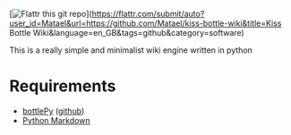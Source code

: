 [![Flattr this git repo](http://api.flattr.com/button/flattr-badge-large.png)](https://flattr.com/submit/auto?user_id=Matael&url=https://github.com/Matael/kiss-bottle-wiki&title=Kiss Bottle Wiki&language=en_GB&tags=github&category=software)

This is a really simple and minimalist wiki engine written in python

# Requirements

- [bottlePy](http://bottlepy.org/) ([github](https://github.com/defnull/bottle))
- [Python Markdown](http://www.freewisdom.org/projects/python-markdown/)
